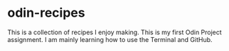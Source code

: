 # odin-recipes

This is a collection of recipes I enjoy making. This is my first Odin Project assignment. I am mainly learning how to use the Terminal and GitHub. 